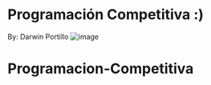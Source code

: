 # Programación Competitiva :)
By: Darwin Portillo
![image](https://user-images.githubusercontent.com/114320740/221880650-3b22e8f7-d760-4451-ad54-ae93129ec873.png)
# Programacion-Competitiva
